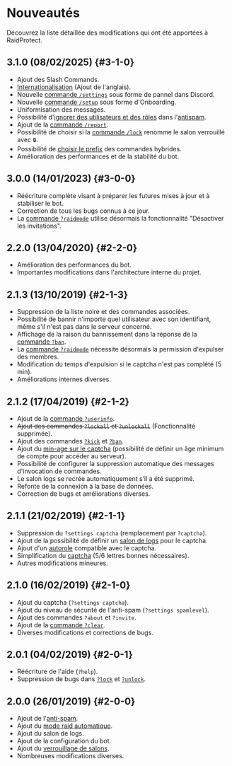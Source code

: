 # Nouveautés

Découvrez la liste détaillée des modifications qui ont été apportées à RaidProtect.

## 3.1.0 (08/02/2025) {#3-1-0}

- Ajout des Slash Commands.
- [Internationalisation](./language.md) (Ajout de l'anglais).
- Nouvelle [commande `/settings`](./setup.md#settings) sous forme de pannel dans Discord.
- Nouvelle [commande `/setup`](./setup.md#install) sous forme d'Onboarding.
- Uniformisation des messages.
- Possibilité d'[ignorer des utilisateurs et des rôles](./features/anti-spam.md#ignore) dans l'[antispam](./features/anti-spam.md).
- Ajout de la [commande `/report`](./features/reports.md).
- Possibilité de choisir si la [commande `/lock`](./features/channel-lock.md) renomme le salon verrouillé avec `🔒`.
- Possibilité de [choisir le prefix](./features/utilities.md#prefix) des commandes hybrides.
- Amélioration des performances et de la stabilité du bot.

## 3.0.0 (14/01/2023) {#3-0-0}

- Réécriture complète visant à préparer les futures mises à jour et à stabiliser le bot.
- Correction de tous les bugs connus à ce jour.
- La [commande `?raidmode`](./features/raid-mode.md) utilise désormais la fonctionnalité "Désactiver les invitations".

## 2.2.0 (13/04/2020) {#2-2-0}

- Amélioration des performances du bot.
- Importantes modifications dans l'architecture interne du projet.

## 2.1.3 (13/10/2019) {#2-1-3}

- Suppression de la liste noire et des commandes associées.
- Possibilité de bannir n'importe quel utilisateur avec son identifiant, même s'il n'est pas dans le serveur concerné.
- Affichage de la raison du bannissement dans la réponse de la [commande `?ban`](./features/moderation.md#ban).
- La [commande `?raidmode`](./features/raid-mode.md) nécessite désormais la permission d'expulser des membres.
- Modification du temps d'expulsion si le captcha n'est pas complété (5 min).
- Améliorations internes diverses.

## 2.1.2 (17/04/2019) {#2-1-2}

- Ajout de la [commande `?userinfo`](./features/utilities.md#userinfo).
- ~~Ajout des commandes `?lockall` et `?unlockall`~~ (Fonctionnalité supprimée).
- Ajout des commandes [`?kick`](./features/moderation.md#kick) et [`?ban`](./features/moderation.md#ban).
- Ajout du [min-age sur le captcha](./features/captcha.md#minage) (possibilité de définir un âge minimum de compte pour accéder au serveur).
- Possibilité de configurer la suppression automatique des messages d'invocation de commandes.
- Le salon logs se recrée automatiquement s’il a été supprimé.
- Refonte de la connexion à la base de données.
- Correction de bugs et améliorations diverses.

## 2.1.1 (21/02/2019) {#2-1-1}

- Suppression du `?settings captcha` (remplacement par `?captcha`).
- Ajout de la possibilité de définir un [salon de logs](./features/captcha.md#logs) pour le captcha.
- Ajout d'un [autorole](./features/captcha.md#autorole) compatible avec le captcha.
- Simplification du [captcha](./features/captcha.md) (5/6 lettres bonnes nécessaires).
- Autres modifications mineures.

## 2.1.0 (16/02/2019) {#2-1-0}

- Ajout du captcha (`?settings captcha`).
- Ajout du niveau de sécurité de l'anti-spam (`?settings spamlevel`).
- Ajout des commandes `?about` et `?invite`.
- Ajout de la [commande `?clear`](./features/utilities.md#clear).
- Diverses modifications et corrections de bugs.

## 2.0.1 (04/02/2019) {#2-0-1}

- Réécriture de l'aide (`?help`).
- Suppression de bugs dans [`?lock`](./features/channel-lock.md#lock) et [`?unlock`](./features/channel-lock.md#unlock).

## 2.0.0 (26/01/2019) {#2-0-0}

- Ajout de l'[anti-spam](./features/anti-spam.md).
- Ajout du [mode raid automatique](./features/raid-mode.md#autoraidmode).
- Ajout du salon de logs.
- Ajout de la configuration du bot.
- Ajout du [verrouillage de salons](./features/channel-lock.md).
- Nombreuses modifications diverses.